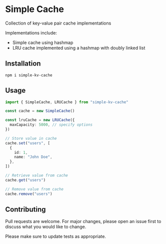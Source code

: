 # Simple Cache

Collection of key-value pair cache implementations

Implementations include:

- Simple cache using hashmap
- LRU cache implemented using a hashmap with doubly linked list

## Installation

```
npm i simple-kv-cache
```

## Usage

```ts
import { SimpleCache, LRUCache } from "simple-kv-cache"

const cache = new SimpleCache()

const lruCache = new LRUCache({
  maxCapacity: 5000, // specify options
})

// Store value in cache
cache.set("users", [
  {
    id: 1,
    name: "John Doe",
  },
])

// Retrieve value from cache
cache.get("users")

// Remove value from cache
cache.remove("users")
```

## Contributing

Pull requests are welcome. For major changes, please open an issue first to discuss what you would like to change.

Please make sure to update tests as appropriate.
